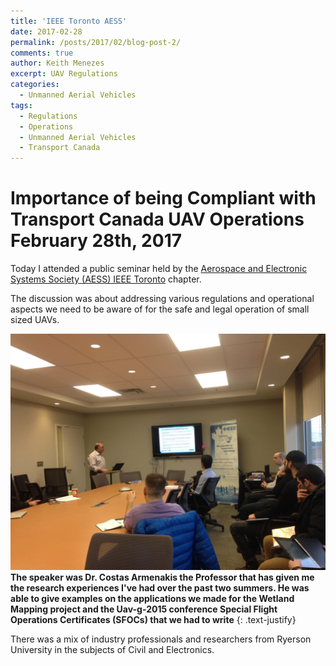 ```yaml
---
title: 'IEEE Toronto AESS'
date: 2017-02-28
permalink: /posts/2017/02/blog-post-2/
comments: true
author: Keith Menezes
excerpt: UAV Regulations
categories:
  - Unmanned Aerial Vehicles
tags:
  - Regulations
  - Operations
  - Unmanned Aerial Vehicles
  - Transport Canada
---
```


# Importance of being Compliant with Transport Canada UAV Operations February 28th, 2017

Today I attended a public seminar held by the [Aerospace and Electronic Systems Society (AESS) IEEE Toronto](http://ieee-aess.org/) chapter.

The discussion was about addressing various regulations and operational aspects we need to be aware of for the safe and legal operation of small sized UAVs.

![](/assets/images/ieee.aess.jpg "Transport Canada UAV Operations")
**The speaker was Dr. Costas Armenakis the Professor that has given me the research experiences I've had over the past two summers. He was able to give examples on the applications we made for the Wetland Mapping project and the Uav-g-2015 conference Special Flight Operations Certificates (SFOCs) that we had to write**
{: .text-justify}

There was a mix of industry professionals and researchers from Ryerson University in the subjects of Civil and Electronics.

<div id="fb-root"></div>
<script>(function(d, s, id) {
  var js, fjs = d.getElementsByTagName(s)[0];
  if (d.getElementById(id)) return;
  js = d.createElement(s); js.id = id;
  js.src = "//connect.facebook.net/en_US/sdk.js#xfbml=1&version=v2.8";
  fjs.parentNode.insertBefore(js, fjs);
}(document, 'script', 'facebook-jssdk'));</script>

<div class="fb-like" data-href="http://keithmenezes.ca/posts/2017/03/blog-post-2/" data-layout="standard" data-action="like" data-size="large" data-show-faces="true" data-share="false"></div>

<div class="fb-send" data-href="http://keithmenezes.ca/posts/2017/03/blog-post-2/"></div>
